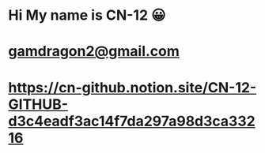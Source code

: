 # Hi My name is CN-12 😀
# gamdragon2@gmail.com
# https://cn-github.notion.site/CN-12-GITHUB-d3c4eadf3ac14f7da297a98d3ca33216
